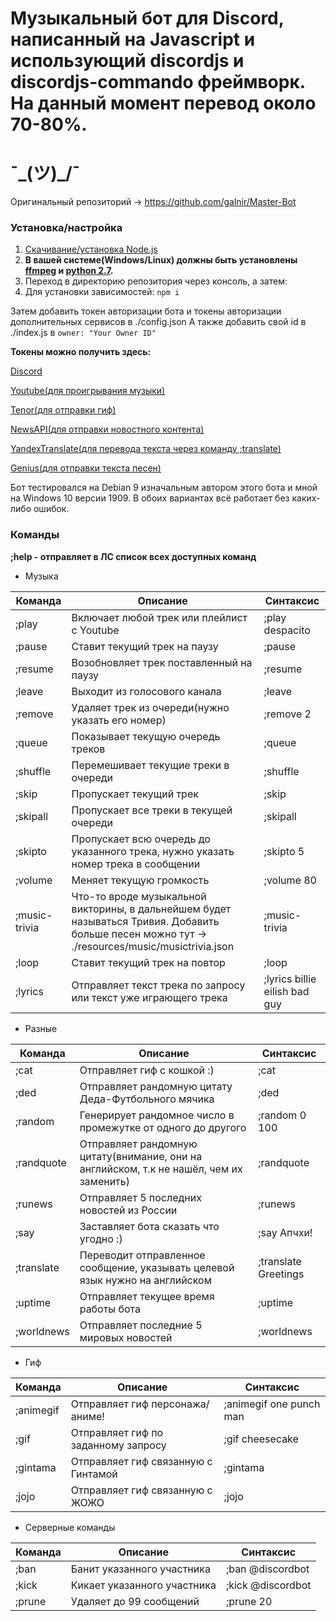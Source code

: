 # Музыкальный бот для Discord, написанный на Javascript и использующий discordjs и discordjs-commando фреймворк. На данный момент перевод около 70-80%.
# ¯\_(ツ)_/¯
Оригинальный репозиторий -> https://github.com/galnir/Master-Bot


### Установка/настройка

1. [Скачивание/установка Node.js](https://nodejs.org/en/download/)
2. **В вашей системе(Windows/Linux) должны быть установлены [ffmpeg](https://www.ffmpeg.org/download.html) и [python 2.7](https://www.python.org/downloads/).**
3. Переход в директорию репозитория через консоль, а затем:
4. Для установки зависимостей: `npm i`

Затем добавить токен авторизации бота и токены авторизации дополнительных сервисов в ./config.json
А также добавить свой id в ./index.js в `owner: "Your Owner ID"`

**Токены можно получить здесь:**

[Discord](https://discordapp.com/developers/applications/)

[Youtube(для проигрывания музыки)](https://developers.google.com/youtube/v3/getting-started)

[Tenor(для отправки гиф)](https://tenor.com/developer/keyregistration)

[NewsAPI(для отправки новостного контента)](https://newsapi.org/)

[YandexTranslate(для перевода текста через команду ;translate)](https://translate.yandex.com/developers/keys)

[Genius(для отправки текста песен)](https://genius.com/api-clients/new)


Бот тестировался на Debian 9 изначальным автором этого бота и мной на Windows 10 версии 1909. В обоих вариантах всё работает без каких-либо ошибок.

### Команды

**;help - отправляет в ЛС список всех доступных команд**

- Музыка

| Команда       | Описание                                                                                                                       | Синтаксис                  |
| ------------- | ------------------------------------------------------------------------------------------------------------------------------ | -------------------------- |
| ;play                                                                                                                                          | Включает любой трек или плейлист с Youtube                                                                              | ;play despacito        |
| ;pause                                                                                                                                         | Ставит текущий трек на паузу                                                                                             | ;pause                 |
| ;resume                                                                                                                                        | Возобновляет трек поставленный на паузу                                                                                 | ;resume                |
| ;leave                                                                                                                                         | Выходит из голосового канала                                                                                             | ;leave                 |
| ;remove                                                                                                                                        | Удаляет трек из очереди(нужно указать его номер)                                                                        | ;remove 2              |
| ;queue                                                                                                                                         | Показывает текущую очередь треков                                                                                        | ;queue                 |
| ;shuffle                                                                                                                                       | Перемешивает текущие треки в очереди                                                                                     | ;shuffle               |
| ;skip                                                                                                                                          | Пропускает текущий трек                                                                                                 | ;skip                  |
| ;skipall                                                                                                                                       | Пропускает все треки в текущей очереди                                                                                   | ;skipall               |
| ;skipto                                                                                                                                        | Пропускает всю очередь до указанного трека, нужно указать номер трека в сообщении                                       | ;skipto 5              |
| ;volume                                                                                                                                        | Меняет текущую громкость                                                                                                | ;volume 80             |
| ;music-trivia                                                                                                                                  | Что-то вроде музыкальной викторины, в дальнейшем будет называться Тривия. Добавить больше песен можно тут ->  ./resources/music/musictrivia.json | ;music-trivia          |
| ;loop                                                                                                                                          | Ставит текущий трек на повтор                                                                                           | ;loop                  |
| ;lyrics                                                                                                                                        | Отправляет текст трека по запросу или текст уже играющего трека                                                         | ;lyrics billie eilish bad guy      |

- Разные

| Команда      | Описание                                                                                                                                                            | Синтаксис             |
| ------------ | ------------------------------------------------------------------------------------------------------------------------------------------------------------------- | --------------------- |
| ;cat         | Отправляет гиф с кошкой :)                                                                                                                                          | ;cat                  |
| ;ded         | Отправляет рандомную цитату Деда-Футбольного мячика                                                                                                                  | ;ded                  |
| ;random      | Генерирует рандомное число в промежутке от одного до другого                                                                                                        | ;random 0 100         |
| ;randquote   | Отправляет рандомную цитату(внимание, они на английском, т.к не нашёл, чем их заменить)                                                                              | ;randquote            |
| ;runews      | Отправляет 5 последних новостей из России                                                                                                                            | ;runews               |
| ;say         | Заставляет бота сказать что угодно :)                                                                                                                                | ;say Апчхи!           |
| ;translate   | Переводит отправленное сообщение, указывать целевой язык нужно на английском                                                                                        | ;translate Greetings  |
| ;uptime      | Отправляет текущее время работы бота                                                                                                                                | ;uptime               |
| ;worldnews   | Отправляет последние 5 мировых новостей                                                                                                                              | ;worldnews            |

- Гиф

| Команда   | Описание                            | Синтаксис               |
| --------- | ----------------------------------- | ----------------------- |
| ;animegif | Отправляет гиф персонажа/аниме!     | ;animegif one punch man |
| ;gif      | Отправляет гиф по заданному запросу | ;gif cheesecake         |
| ;gintama  | Отправляет гиф связанную с Гинтамой | ;gintama                |
| ;jojo     | Отправляет гиф связанную с ЖОЖО     | ;jojo                   |

- Серверные команды

| Команда               | Описание                        | Синтаксис                             |
| --------------------- | ------------------------------- | ------------------------------------- |
| ;ban                  | Банит указанного участника      | ;ban @discordbot                      |
| ;kick                 | Кикает указанного участника     | ;kick @discordbot                     |
| ;prune                | Удаляет до 99 сообщений         | ;prune 20                             |


